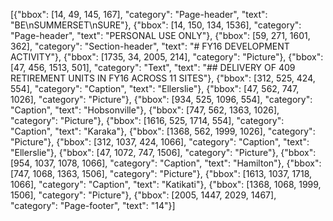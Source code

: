 [{"bbox": [14, 49, 145, 167], "category": "Page-header", "text": "BE\nSUMMERSET\nSURE"}, {"bbox": [14, 150, 134, 1536], "category": "Page-header", "text": "PERSONAL USE ONLY"}, {"bbox": [59, 271, 1601, 362], "category": "Section-header", "text": "# FY16 DEVELOPMENT ACTIVITY"}, {"bbox": [1735, 34, 2005, 214], "category": "Picture"}, {"bbox": [47, 456, 1513, 501], "category": "Text", "text": "## DELIVERY OF 409 RETIREMENT UNITS IN FY16 ACROSS 11 SITES"}, {"bbox": [312, 525, 424, 554], "category": "Caption", "text": "Ellerslie"}, {"bbox": [47, 562, 747, 1026], "category": "Picture"}, {"bbox": [934, 525, 1096, 554], "category": "Caption", "text": "Hobsonville"}, {"bbox": [747, 562, 1363, 1026], "category": "Picture"}, {"bbox": [1616, 525, 1714, 554], "category": "Caption", "text": "Karaka"}, {"bbox": [1368, 562, 1999, 1026], "category": "Picture"}, {"bbox": [312, 1037, 424, 1066], "category": "Caption", "text": "Ellerslie"}, {"bbox": [47, 1072, 747, 1506], "category": "Picture"}, {"bbox": [954, 1037, 1078, 1066], "category": "Caption", "text": "Hamilton"}, {"bbox": [747, 1068, 1363, 1506], "category": "Picture"}, {"bbox": [1613, 1037, 1718, 1066], "category": "Caption", "text": "Katikati"}, {"bbox": [1368, 1068, 1999, 1506], "category": "Picture"}, {"bbox": [2005, 1447, 2029, 1467], "category": "Page-footer", "text": "14"}]